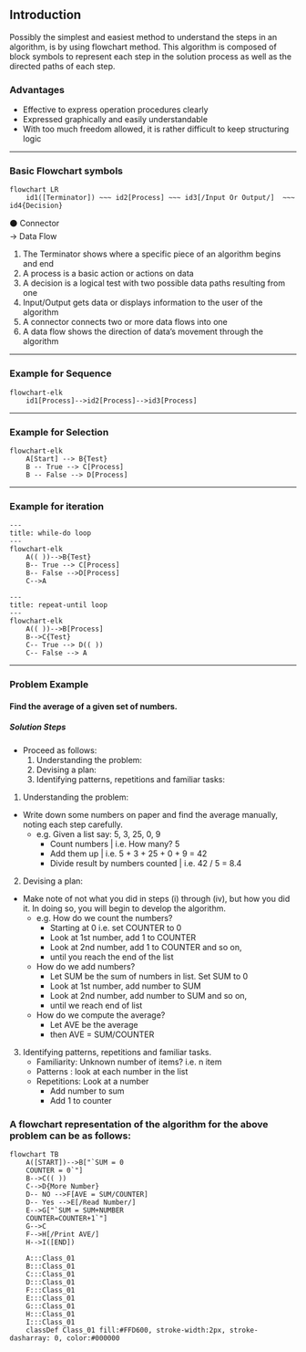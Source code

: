 ## Introduction
Possibly the simplest and easiest method to understand the steps in an algorithm, is by using flowchart method. This algorithm is composed of block symbols to represent each step in the solution process as well as the directed paths of each step.

### Advantages
*	Effective to express operation procedures clearly
*	Expressed graphically and easily understandable
*	With too much freedom allowed, it is rather difficult to keep structuring logic

---

### Basic Flowchart symbols
```mermaid
flowchart LR
	id1([Terminator]) ~~~ id2[Process] ~~~ id3[/Input Or Output/]  ~~~ 	id4{Decision}	
```

⚫ Connector <br>
&rarr; Data Flow <br>

1. The Terminator shows where a specific piece of an algorithm begins and end
2. A process is a basic action or actions on data
3. A decision is a logical test with two possible data paths resulting from one
4. Input/Output gets data or displays information to the user of the algorithm
5. A connector connects two or more data flows into one
6. A data flow shows the direction of data’s movement through the algorithm 

---

### Example for Sequence
```mermaid
flowchart-elk
	id1[Process]-->id2[Process]-->id3[Process]
```

---

### Example for Selection
```mermaid
flowchart-elk
	A[Start] --> B{Test}
    B -- True --> C[Process]
    B -- False --> D[Process]
```

---

### Example for iteration

```mermaid
---
title: while-do loop
---
flowchart-elk
    A(( ))-->B{Test}
    B-- True --> C[Process]
    B-- False -->D[Process]
    C-->A
```

```mermaid
---
title: repeat-until loop
---
flowchart-elk
    A(( ))-->B[Process]
    B-->C{Test}
    C-- True --> D(( ))
    C-- False --> A   
```

---

### Problem Example
#### Find the average of a given set of numbers.
##### Solution Steps
- Proceed as follows:
	1. Understanding the problem:
	2. Devising a plan:
	3. Identifying patterns, repetitions and familiar tasks:

1. Understanding the problem:

- Write down some numbers on paper and find the average manually, noting each step carefully.
    - e.g. Given a list say: 5, 3, 25, 0, 9
        - Count numbers	| i.e. How many? 5
        - Add them up | i.e. 5 + 3 + 25 + 0 + 9 = 42
        - Divide result by numbers counted | i.e. 42 / 5 = 8.4

2. Devising a plan:
- Make note of not what you did in steps (i) through (iv), but how you did it. In doing so, you will begin to develop the algorithm.
	- e.g. How do we count the numbers?
        * Starting at 0 i.e. set COUNTER to 0
        * Look at 1st number, add 1 to COUNTER
        * Look at 2nd number, add 1 to COUNTER and so   on,
        * until you reach the end of the list
	- How do we add numbers?
        * Let SUM be the sum of numbers in list. Set SUM to 0
        * Look at 1st number, add number to SUM
        * Look at 2nd number, add number to SUM and so on,
        * until we reach end of list
    - How do we compute the average?
	    * Let AVE be the average
        * then AVE = SUM/COUNTER

3. Identifying patterns, repetitions and familiar tasks.
    * Familiarity: Unknown number of items? i.e. n item
    * Patterns : look at each number in the list
    * Repetitions: Look at a number
		- Add number to sum
		- Add 1 to counter

### A flowchart representation of the algorithm for the above problem can be as follows:
```mermaid
flowchart TB
    A([START])-->B["`SUM = 0
    COUNTER = 0`"]
    B-->C(( ))
    C-->D{More Number}
    D-- NO -->F[AVE = SUM/COUNTER]
    D-- Yes -->E[/Read Number/]    
    E-->G["`SUM = SUM+NUMBER
    COUNTER=COUNTER+1`"]
    G-->C
    F-->H[/Print AVE/]
    H-->I([END])

    A:::Class_01
    B:::Class_01
    C:::Class_01
    D:::Class_01
    F:::Class_01
    E:::Class_01
    G:::Class_01
    H:::Class_01
    I:::Class_01
    classDef Class_01 fill:#FFD600, stroke-width:2px, stroke-dasharray: 0, color:#000000
```
